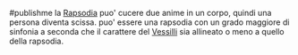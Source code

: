 #publishme 
la [Rapsodia](Rapsodia.md) puo' cucere due anime in un corpo, quindi una persona diventa scissa. puo' essere una rapsodia con un grado maggiore di sinfonia a seconda che il carattere del [Vessilli](Vessilli.md) sia allineato o meno a quello della rapsodia.